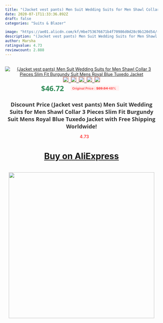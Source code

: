 ```yaml
---
title: "(Jacket vest pants) Men Suit Wedding Suits for Men Shawl Collar 3 Pieces Slim Fit Burgundy Suit Mens Royal Blue Tuxedo Jacket"
date: 2020-07-1T11:33:36.892Z
draft: false
categories: "Suits & Blazer"

image: "https://ae01.alicdn.com/kf/Hbe753676671b4f70986d0d28c9b120d54/-Jacket-vest-pants-Men-Suit-Wedding-Suits-for-Men-Shawl-Collar-3-Pieces-Slim-Fit.jpg"
description: "(Jacket vest pants) Men Suit Wedding Suits for Men Shawl Collar 3 Pieces Slim Fit Burgundy Suit Mens Royal Blue Tuxedo Jacket"
author: Marsha
ratingvalue: 4.73
reviewcount: 2.888
---
```

<br>
<div style="text-align: center;">
<a href="https://s.click.aliexpress.com/e/_9QxPtj" target="_blank" rel="nofollow noopener noreferrer"><img alt="(Jacket vest pants) Men Suit Wedding Suits for Men Shawl Collar 3 Pieces Slim Fit Burgundy Suit Mens Royal Blue Tuxedo Jacket" class="magnifier-image" src="https://ae01.alicdn.com/kf/Hbe753676671b4f70986d0d28c9b120d54/-Jacket-vest-pants-Men-Suit-Wedding-Suits-for-Men-Shawl-Collar-3-Pieces-Slim-Fit.jpg_640x640.jpg">
<br>
<img style="border:1px solid salmon" src="https://ae01.alicdn.com/kf/Hbe753676671b4f70986d0d28c9b120d54/-Jacket-vest-pants-Men-Suit-Wedding-Suits-for-Men-Shawl-Collar-3-Pieces-Slim-Fit.jpg_120x120.jpg">&nbsp;&nbsp;<img style="border:1px solid salmon" src="https://ae01.alicdn.com/kf/He6710ced670d40cab8f1be9eb54cddd7U/-Jacket-vest-pants-Men-Suit-Wedding-Suits-for-Men-Shawl-Collar-3-Pieces-Slim-Fit.jpg_120x120.jpg">&nbsp;&nbsp;<img style="border:1px solid salmon" src="https://ae01.alicdn.com/kf/H0279de57e208445eb58435e3fb88e425e/-Jacket-vest-pants-Men-Suit-Wedding-Suits-for-Men-Shawl-Collar-3-Pieces-Slim-Fit.jpg_120x120.jpg">&nbsp;&nbsp;<img style="border:1px solid salmon" src="https://ae01.alicdn.com/kf/H793b9955c1b14669878ba61973d9e0b1y/-Jacket-vest-pants-Men-Suit-Wedding-Suits-for-Men-Shawl-Collar-3-Pieces-Slim-Fit.jpg_120x120.jpg">&nbsp;&nbsp;<img style="border:1px solid salmon" src="https://ae01.alicdn.com/kf/H99e0fa55714b47fbb25c506121b46463N/-Jacket-vest-pants-Men-Suit-Wedding-Suits-for-Men-Shawl-Collar-3-Pieces-Slim-Fit.jpg_120x120.jpg"></a></div><br0>
<div style="text-align: center;"><span style="background-color: white; border: 0px; box-sizing: border-box; color: seagreen; display: inline-block; font-family: &quot;open sans&quot; , &quot;arial&quot; , &quot;helvetica&quot; , sans-serif , &quot;heiti&quot;; font-size: 24px; font-stretch: inherit; font-weight: 700; line-height: inherit; margin: 0px 10px 0px 0px; padding: 0px; vertical-align: middle;">$46.72 </span>
<span style="background: rgb(255 , 241 , 241); border-radius: 3px; border: 0px; box-sizing: border-box; color: #ff4747; display: inline-block; font-family: inherit; font-size: 12px; font-stretch: inherit; font-style: inherit; font-variant: inherit; font-weight: 600; line-height: inherit; margin: 0px; padding: 2px 5px; transform: scale(0.9); vertical-align: middle;">Original Price : <b style="text-decoration: line-through;">$89.84 </b> 48%&nbsp;&nbsp;</span></div>
<h1 style="color: #333333; display: inline-block; font-family: &quot;open sans&quot; , &quot;arial&quot; , &quot;helvetica&quot; , sans-serif , &quot;heiti&quot;; font-size: 18px; font-stretch: inherit; font-weight: 700; text-align: center;">Discount Price (Jacket vest pants) Men Suit Wedding Suits for Men Shawl Collar 3 Pieces Slim Fit Burgundy Suit Mens Royal Blue Tuxedo Jacket with Free Shipping Worldwide!</h1>
<div style="color: #ff4747; text-align: center;">
<img src="https://4.bp.blogspot.com/-M0ZcTcb-5uY/XleCXlxnR4I/AAAAAAAAAEc/OrjgMkXV1oMQFaCRZj5HQwOCBcu3w1FegCPcBGAYYCw/s1600/star.png" style="height: 15px;">&nbsp;<b>4.73</b></div>
<div class="button_cont" align="center"><a class="buynow_a" href="https://s.click.aliexpress.com/e/_9QxPtj" target="_blank" rel="nofollow noopener noreferrer"><H1>Buy on AliExpress</H1></a></div><br>
<div class="separator" style="clear: both; text-align: center;">
<img src="https://lh3.googleusercontent.com/-pTy5HemUv9M/XlePHvY0dAI/AAAAAAAAAE4/0nX5iRUoIWY8eMW9Dpxeirr157OZliDIgCLcBGAsYHQ/s1600/badge.gif" width="480">
</div>
